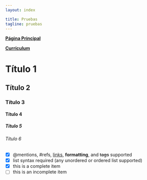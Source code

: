 ```yaml
---
layout: index

title: Pruebas
tagline: pruebas
---
```


**[Página Principal](https://david6garcia.github.io/)**

**[Currículum](https://david6garcia.github.io/curriculum)**

# Título 1

## Título 2

### Título 3

#### Título 4

##### Título 5

###### Título 6

- [x] @mentions, #refs, [links](), **formatting**, and <del>tags</del> supported
- [x] list syntax required (any unordered or ordered list supported)
- [x] this is a complete item
- [ ] this is an incomplete item
